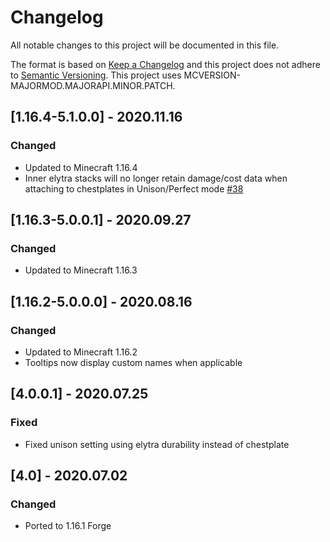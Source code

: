 # Changelog
All notable changes to this project will be documented in this file.

The format is based on [Keep a Changelog](http://keepachangelog.com/en/1.0.0/) and this project does not adhere to [Semantic Versioning](http://semver.org/spec/v2.0.0.html).
This project uses MCVERSION-MAJORMOD.MAJORAPI.MINOR.PATCH.

## [1.16.4-5.1.0.0] - 2020.11.16
### Changed
- Updated to Minecraft 1.16.4
- Inner elytra stacks will no longer retain damage/cost data when attaching to chestplates in Unison/Perfect mode [#38](https://github.com/TheIllusiveC4/Colytra/issues/38)

## [1.16.3-5.0.0.1] - 2020.09.27
### Changed
- Updated to Minecraft 1.16.3

## [1.16.2-5.0.0.0] - 2020.08.16
### Changed
- Updated to Minecraft 1.16.2
- Tooltips now display custom names when applicable

## [4.0.0.1] - 2020.07.25
### Fixed
- Fixed unison setting using elytra durability instead of chestplate

## [4.0] - 2020.07.02
### Changed
- Ported to 1.16.1 Forge
